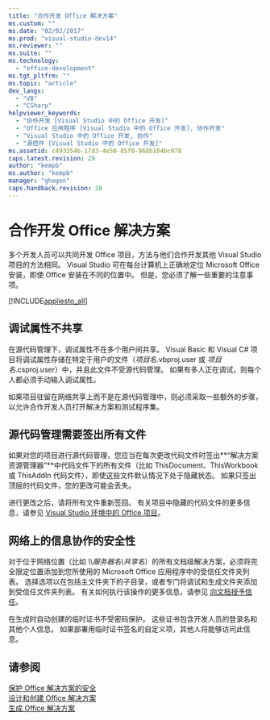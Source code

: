 ```yaml
---
title: "合作开发 Office 解决方案"
ms.custom: ""
ms.date: "02/02/2017"
ms.prod: "visual-studio-dev14"
ms.reviewer: ""
ms.suite: ""
ms.technology: 
  - "office-development"
ms.tgt_pltfrm: ""
ms.topic: "article"
dev_langs: 
  - "VB"
  - "CSharp"
helpviewer_keywords: 
  - "协作开发 [Visual Studio 中的 Office 开发]"
  - "Office 应用程序 [Visual Studio 中的 Office 开发], 协作开发"
  - "Visual Studio 中的 Office 开发, 协作"
  - "源控件 [Visual Studio 中的 Office 开发]"
ms.assetid: c493354b-17d3-4e50-85f0-968b104bc978
caps.latest.revision: 29
author: "kempb"
ms.author: "kempb"
manager: "ghogen"
caps.handback.revision: 28
---
```

# 合作开发 Office 解决方案
  多个开发人员可以共同开发 Office 项目，方法与他们合作开发其他 Visual Studio 项目的方法相同。  Visual Studio 可在每台计算机上正确地定位 Microsoft Office 安装，即使 Office 安装在不同的位置中。  但是，您必须了解一些重要的注意事项。  
  
 [!INCLUDE[appliesto_all](../vsto/includes/appliesto-all-md.md)]  
  
## 调试属性不共享  
 在源代码管理下，调试属性不在多个用户间共享。  Visual Basic 和 Visual C\# 项目将调试属性存储在特定于用户的文件（*项目名*.vbproj.user 或 *项目名*.csproj.user）中，并且此文件不受源代码管理。  如果有多人正在调试，则每个人都必须手动输入调试属性。  
  
 如果项目驻留在网络共享上而不是在源代码管理中，则必须采取一些额外的步骤，以允许合作开发人员打开解决方案和测试程序集。  
  
## 源代码管理需要签出所有文件  
 如果对您的项目进行源代码管理，您应当在每次更改代码文件时签出**“解决方案资源管理器”**中代码文件下的所有文件（比如 ThisDocument、ThisWorkbook 或 ThisAddIn 代码文件），即使这些文件默认情况下处于隐藏状态。  如果只签出顶层的代码文件，您的更改可能会丢失。  
  
 进行更改之后，请将所有文件重新签回。  有关项目中隐藏的代码文件的更多信息，请参见 [Visual Studio 环境中的 Office 项目](../vsto/office-projects-in-the-visual-studio-environment.md)。  
  
## 网络上的信息协作的安全性  
 对于位于网络位置（比如 \\\\*服务器名*\\*共享名*）的所有文档级解决方案，必须将完全限定位置添加到您所使用的 Microsoft Office 应用程序中的受信任文件夹列表。  选择选项以在包括主文件夹下的子目录，或者专门将调试和生成文件夹添加到受信任文件夹列表。  有关如何执行该操作的更多信息，请参见 [向文档授予信任](../vsto/granting-trust-to-documents.md)。  
  
 在生成时自动创建的临时证书不受密码保护。  这些证书包含开发人员的登录名和其他个人信息。  如果部署用临时证书签名的自定义项，其他人将能够访问此信息。  
  
## 请参阅  
 [保护 Office 解决方案的安全](../vsto/securing-office-solutions.md)   
 [设计和创建 Office 解决方案](../vsto/designing-and-creating-office-solutions.md)   
 [生成 Office 解决方案](../vsto/building-office-solutions.md)  
  
  